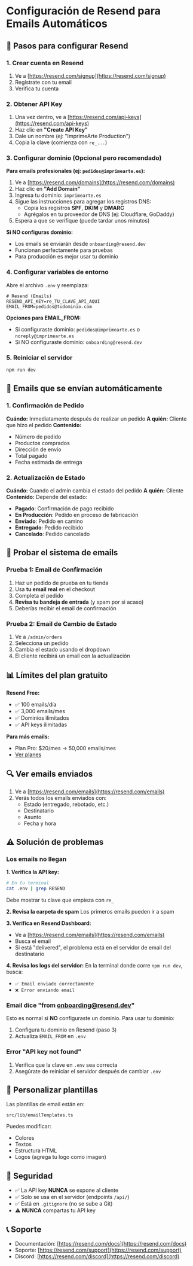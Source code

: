 # Configuración de Resend para Emails Automáticos

## 📧 Pasos para configurar Resend

### 1. Crear cuenta en Resend

1. Ve a [https://resend.com/signup](https://resend.com/signup)
2. Regístrate con tu email
3. Verifica tu cuenta

### 2. Obtener API Key

1. Una vez dentro, ve a [https://resend.com/api-keys](https://resend.com/api-keys)
2. Haz clic en **"Create API Key"**
3. Dale un nombre (ej: "ImprimeArte Production")
4. Copia la clave (comienza con `re_...`)

### 3. Configurar dominio (Opcional pero recomendado)

**Para emails profesionales (ej: `pedidos@imprimearte.es`):**

1. Ve a [https://resend.com/domains](https://resend.com/domains)
2. Haz clic en **"Add Domain"**
3. Ingresa tu dominio: `imprimearte.es`
4. Sigue las instrucciones para agregar los registros DNS:
   - Copia los registros **SPF**, **DKIM** y **DMARC**
   - Agrégalos en tu proveedor de DNS (ej: Cloudflare, GoDaddy)
5. Espera a que se verifique (puede tardar unos minutos)

**Si NO configuras dominio:**

- Los emails se enviarán desde `onboarding@resend.dev`
- Funcionan perfectamente para pruebas
- Para producción es mejor usar tu dominio

### 4. Configurar variables de entorno

Abre el archivo `.env` y reemplaza:

```env
# Resend (Emails)
RESEND_API_KEY=re_TU_CLAVE_API_AQUI
EMAIL_FROM=pedidos@tudominio.com
```

**Opciones para EMAIL_FROM:**

- Si configuraste dominio: `pedidos@imprimearte.es` o `noreply@imprimearte.es`
- Si NO configuraste dominio: `onboarding@resend.dev`

### 5. Reiniciar el servidor

```bash
npm run dev
```

## 📩 Emails que se envían automáticamente

### 1. Confirmación de Pedido

**Cuándo:** Inmediatamente después de realizar un pedido
**A quién:** Cliente que hizo el pedido
**Contenido:**

- Número de pedido
- Productos comprados
- Dirección de envío
- Total pagado
- Fecha estimada de entrega

### 2. Actualización de Estado

**Cuándo:** Cuando el admin cambia el estado del pedido
**A quién:** Cliente
**Contenido:** Depende del estado:

- **Pagado**: Confirmación de pago recibido
- **En Producción**: Pedido en proceso de fabricación
- **Enviado**: Pedido en camino
- **Entregado**: Pedido recibido
- **Cancelado**: Pedido cancelado

## 🧪 Probar el sistema de emails

### Prueba 1: Email de Confirmación

1. Haz un pedido de prueba en tu tienda
2. Usa **tu email real** en el checkout
3. Completa el pedido
4. **Revisa tu bandeja de entrada** (y spam por si acaso)
5. Deberías recibir el email de confirmación

### Prueba 2: Email de Cambio de Estado

1. Ve a `/admin/orders`
2. Selecciona un pedido
3. Cambia el estado usando el dropdown
4. El cliente recibirá un email con la actualización

## 📊 Límites del plan gratuito

**Resend Free:**

- ✅ 100 emails/día
- ✅ 3,000 emails/mes
- ✅ Dominios ilimitados
- ✅ API keys ilimitadas

**Para más emails:**

- Plan Pro: $20/mes → 50,000 emails/mes
- [Ver planes](https://resend.com/pricing)

## 🔍 Ver emails enviados

1. Ve a [https://resend.com/emails](https://resend.com/emails)
2. Verás todos los emails enviados con:
   - Estado (entregado, rebotado, etc.)
   - Destinatario
   - Asunto
   - Fecha y hora

## ⚠️ Solución de problemas

### Los emails no llegan

**1. Verifica la API key:**

```bash
# En tu terminal
cat .env | grep RESEND
```

Debe mostrar tu clave que empieza con `re_`

**2. Revisa la carpeta de spam**
Los primeros emails pueden ir a spam

**3. Verifica en Resend Dashboard:**

- Ve a [https://resend.com/emails](https://resend.com/emails)
- Busca el email
- Si está "delivered", el problema está en el servidor de email del destinatario

**4. Revisa los logs del servidor:**
En la terminal donde corre `npm run dev`, busca:

- `✅ Email enviado correctamente`
- `❌ Error enviando email`

### Email dice "from onboarding@resend.dev"

Esto es normal si **NO** configuraste un dominio. Para usar tu dominio:

1. Configura tu dominio en Resend (paso 3)
2. Actualiza `EMAIL_FROM` en `.env`

### Error "API key not found"

1. Verifica que la clave en `.env` sea correcta
2. Asegúrate de reiniciar el servidor después de cambiar `.env`

## 🎨 Personalizar plantillas

Las plantillas de email están en:

```
src/lib/emailTemplates.ts
```

Puedes modificar:

- Colores
- Textos
- Estructura HTML
- Logos (agrega tu logo como imagen)

## 🔐 Seguridad

- ✅ La API key **NUNCA** se expone al cliente
- ✅ Solo se usa en el servidor (endpoints `/api/`)
- ✅ Está en `.gitignore` (no se sube a Git)
- ⚠️ **NUNCA** compartas tu API key

## 📞 Soporte

- Documentación: [https://resend.com/docs](https://resend.com/docs)
- Soporte: [https://resend.com/support](https://resend.com/support)
- Discord: [https://resend.com/discord](https://resend.com/discord)
